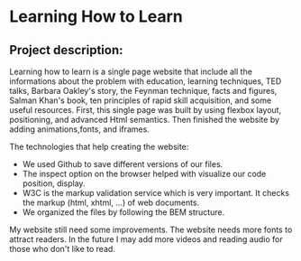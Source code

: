 # Learning How to Learn

## Project description:

Learning how to learn is a single page website that include all the informations about the problem with education, learning techniques, TED talks, Barbara Oakley's story, the Feynman technique, facts and figures, Salman Khan's book, ten principles of rapid skill acquisition, and some useful resources.
First, this single page was built by using flexbox layout, positioning, and advanced Html semantics. Then finished the website by adding animations,fonts, and iframes.

The technologies that help creating the website:

- We used Github to save different versions of our files.
- The inspect option on the browser helped with visualize our code position, display.
- W3C is the markup validation service which is very important. It checks the markup (html, xhtml, ...) of web documents.
- We organized the files by following the BEM structure.

My website still need some improvements. The website needs more fonts to attract readers. In the future I may add more videos and reading audio for those who don't like to read.
